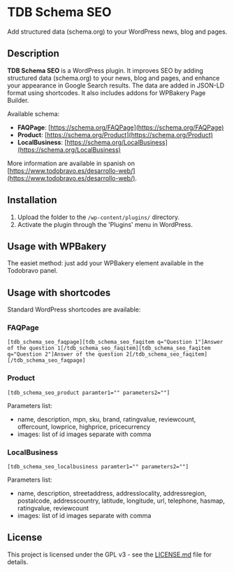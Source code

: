 # TDB Schema SEO
Add structured data (schema.org) to your WordPress news, blog and pages.

## Description ##
**TDB Schema SEO** is a WordPress plugin. It improves SEO by adding structured data (schema.org) to your news, blog and pages, and enhance your appearance in Google Search results.
The data are added in JSON-LD format using shortcodes.
It also includes addons for WPBakery Page Builder.

Available schema:
- **FAQPage**: [https://schema.org/FAQPage](https://schema.org/FAQPage)
- **Product**: [https://schema.org/Product](https://schema.org/Product)
- **LocalBusiness**: [https://schema.org/LocalBusiness](https://schema.org/LocalBusiness)

More information are available in spanish on [https://www.todobravo.es/desarrollo-web/](https://www.todobravo.es/desarrollo-web/).

## Installation ##
1. Upload the folder to the `/wp-content/plugins/` directory.
2. Activate the plugin through the 'Plugins' menu in WordPress.

## Usage with WPBakery ##
The easiet method: just add your WPBakery element available in the Todobravo panel.

## Usage with shortcodes ##
Standard WordPress shortcodes are available:

### FAQPage ###
    [tdb_schema_seo_faqpage][tdb_schema_seo_faqitem q="Question 1"]Answer of the question 1[/tdb_schema_seo_faqitem][tdb_schema_seo_faqitem q="Question 2"]Answer of the question 2[/tdb_schema_seo_faqitem][/tdb_schema_seo_faqpage]

### Product ###
    [tdb_schema_seo_product paramter1="" parameters2=""]

Parameters list:
- name, description, mpn, sku, brand, ratingvalue, reviewcount, offercount, lowprice, highprice, pricecurrency
- images: list of id images separate with comma

### LocalBusiness ###
    [tdb_schema_seo_localbusiness paramter1="" parameters2=""]

Parameters list:
- name, description, streetaddress, addresslocality, addressregion, postalcode, addresscountry, latitude, longitude, url, telephone, hasmap, ratingvalue, reviewcount
- images: list of id images separate with comma

## License

This project is licensed under the GPL v3 - see the [LICENSE.md](LICENSE.md) file for details.